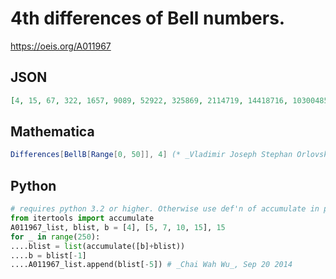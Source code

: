 # 4th differences of Bell numbers\.
https://oeis.org/A011967
## JSON
```JSON
[4, 15, 67, 322, 1657, 9089, 52922, 325869, 2114719, 14418716, 103004851, 769052061, 5987339748, 48506099635, 408157244967, 3561086589202, 32164670915029, 300324194090773, 2894932531218482, 28773297907499129]
```
## Mathematica
```Mathematica
Differences[BellB[Range[0, 50]], 4] (* _Vladimir Joseph Stephan Orlovsky_, May 25 2011 *)
```
## Python
```Python
# requires python 3.2 or higher. Otherwise use def'n of accumulate in python docs.
from itertools import accumulate
A011967_list, blist, b = [4], [5, 7, 10, 15], 15
for _ in range(250):
....blist = list(accumulate([b]+blist))
....b = blist[-1]
....A011967_list.append(blist[-5]) # _Chai Wah Wu_, Sep 20 2014
```
